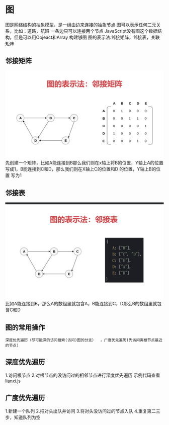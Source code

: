 # 图
  图是网络结构的抽象模型，是一组由边来连接的抽象节点
    图可以表示任何二元关系，比如：道路，航班
      一条边只可以连接两个节点
  JavaScript没有图这个数据结构，但是可以用Objeact和Array 构建够图
   图的表示法:邻接矩阵，邻接表，关联矩阵
 
 
 ## 邻接矩阵
  <img src='./juzhen.png' />
 先创建一个矩阵，比如A能连接到B那么我们则在x轴上将B的位置，Y轴上A的位置写成1，B能连接到C和D，那么我们则在X轴上C的位置和D 的位置，Y轴上B的位置 写为1

 ## 邻接表
  <img src='./biao.png' />
   比如A能连接到B，那么A的数组里就包含A，B能连接到C，D那么B的数组里就包含C和D

 ## 图的常用操作

    深度优先遍历（尽可能深的访问搜索(访问)图的分支）  ，广度优先遍历(先访问离根节点最近的节点)

 ## 深度优先遍历
   1.访问根节点
   2.对根节点的没访问过的相邻节点进行深度优先遍历
   示例代码查看lianxi.js

## 广度优先遍历
  1.新建一个队列
  2.把对头出队并访问
  3.将对头没访问过的节点入队
  4.重复第二三步，知道队列为空